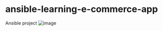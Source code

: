 # ansible-learning-e-commerce-app
Ansible project 
![image](https://user-images.githubusercontent.com/81201107/156454930-789dbb3b-b74a-4fac-b9f5-4f415afc7193.png)
